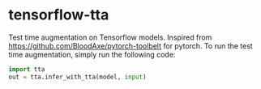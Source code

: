 # tensorflow-tta
Test time augmentation on Tensorflow models. Inspired from https://github.com/BloodAxe/pytorch-toolbelt for pytorch.
To run the test time augmentation, simply run the following code:

```python
import tta
out = tta.infer_with_tta(model, input)
```
